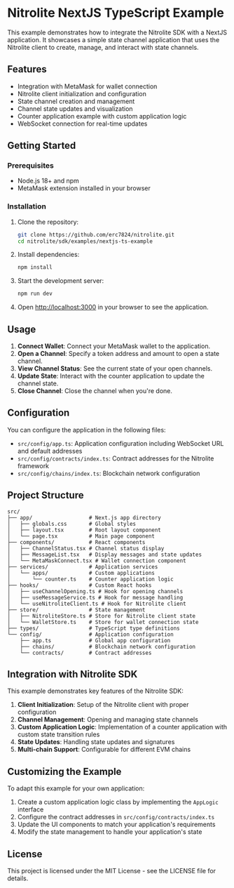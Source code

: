 # Nitrolite NextJS TypeScript Example

This example demonstrates how to integrate the Nitrolite SDK with a NextJS application. It showcases a simple state channel application that uses the Nitrolite client to create, manage, and interact with state channels.

## Features

- Integration with MetaMask for wallet connection
- Nitrolite client initialization and configuration 
- State channel creation and management
- Channel state updates and visualization
- Counter application example with custom application logic
- WebSocket connection for real-time updates

## Getting Started

### Prerequisites

- Node.js 18+ and npm
- MetaMask extension installed in your browser

### Installation

1. Clone the repository:

    ```bash
    git clone https://github.com/erc7824/nitrolite.git
    cd nitrolite/sdk/examples/nextjs-ts-example
    ```

2. Install dependencies:

    ```bash
    npm install
    ```

3. Start the development server:

    ```bash
    npm run dev
    ```

4. Open [http://localhost:3000](http://localhost:3000) in your browser to see the application.

## Usage

1. **Connect Wallet**: Connect your MetaMask wallet to the application.
2. **Open a Channel**: Specify a token address and amount to open a state channel.
3. **View Channel Status**: See the current state of your open channels.
4. **Update State**: Interact with the counter application to update the channel state.
5. **Close Channel**: Close the channel when you're done.

## Configuration

You can configure the application in the following files:

- `src/config/app.ts`: Application configuration including WebSocket URL and default addresses
- `src/config/contracts/index.ts`: Contract addresses for the Nitrolite framework 
- `src/config/chains/index.ts`: Blockchain network configuration

## Project Structure

```
src/
├── app/                  # Next.js app directory
│   ├── globals.css       # Global styles
│   ├── layout.tsx        # Root layout component
│   └── page.tsx          # Main page component
├── components/           # React components
│   ├── ChannelStatus.tsx # Channel status display
│   ├── MessageList.tsx   # Display messages and state updates
│   └── MetaMaskConnect.tsx # Wallet connection component
├── services/             # Application services
│   └── apps/             # Custom applications
│       └── counter.ts    # Counter application logic
├── hooks/                # Custom React hooks
│   ├── useChannelOpening.ts # Hook for opening channels
│   ├── useMessageService.ts # Hook for message handling
│   └── useNitroliteClient.ts # Hook for Nitrolite client
├── store/                # State management
│   ├── NitroliteStore.ts # Store for Nitrolite client state
│   └── WalletStore.ts    # Store for wallet connection state
├── types/                # TypeScript type definitions
└── config/               # Application configuration
    ├── app.ts            # Global app configuration
    ├── chains/           # Blockchain network configuration
    └── contracts/        # Contract addresses
```

## Integration with Nitrolite SDK

This example demonstrates key features of the Nitrolite SDK:

1. **Client Initialization**: Setup of the Nitrolite client with proper configuration
2. **Channel Management**: Opening and managing state channels
3. **Custom Application Logic**: Implementation of a counter application with custom state transition rules
4. **State Updates**: Handling state updates and signatures
5. **Multi-chain Support**: Configurable for different EVM chains

## Customizing the Example

To adapt this example for your own application:

1. Create a custom application logic class by implementing the `AppLogic` interface
2. Configure the contract addresses in `src/config/contracts/index.ts`
3. Update the UI components to match your application's requirements
4. Modify the state management to handle your application's state

## License

This project is licensed under the MIT License - see the LICENSE file for details.